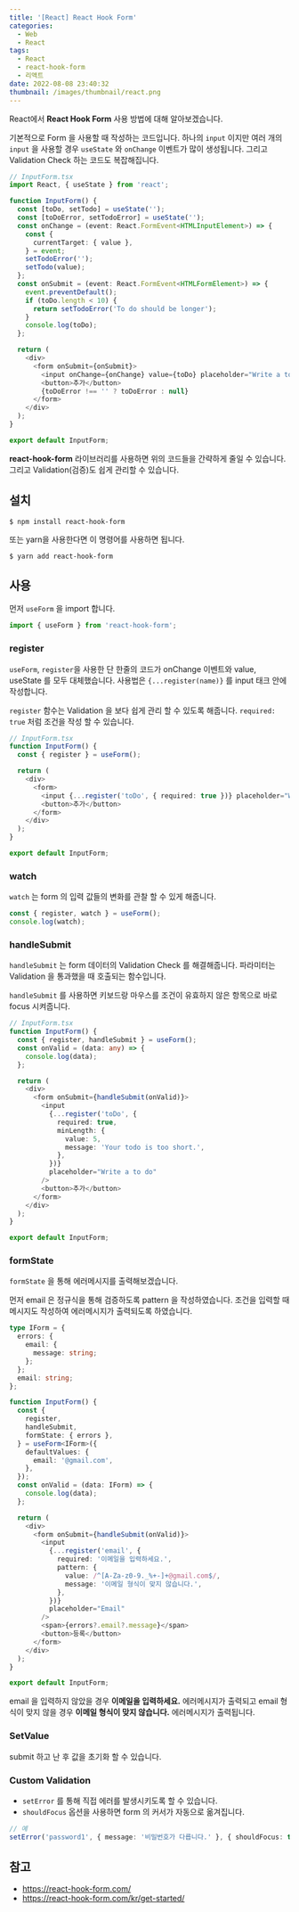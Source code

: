 ```yaml
---
title: '[React] React Hook Form'
categories:
  - Web
  - React
tags:
  - React
  - react-hook-form
  - 리액트
date: 2022-08-08 23:40:32
thumbnail: /images/thumbnail/react.png
---
```


React에서 **React Hook Form** 사용 방법에 대해 알아보겠습니다.

기본적으로 Form 을 사용할 때 작성하는 코드입니다. 하나의 `input` 이지만 여러 개의 `input` 을 사용할 경우 `useState` 와 `onChange` 이벤트가 많이 생성됩니다.
그리고 Validation Check 하는 코드도 복잡해집니다.

```ts
// InputForm.tsx
import React, { useState } from 'react';

function InputForm() {
  const [toDo, setTodo] = useState('');
  const [toDoError, setTodoError] = useState('');
  const onChange = (event: React.FormEvent<HTMLInputElement>) => {
    const {
      currentTarget: { value },
    } = event;
    setTodoError('');
    setTodo(value);
  };
  const onSubmit = (event: React.FormEvent<HTMLFormElement>) => {
    event.preventDefault();
    if (toDo.length < 10) {
      return setTodoError('To do should be longer');
    }
    console.log(toDo);
  };

  return (
    <div>
      <form onSubmit={onSubmit}>
        <input onChange={onChange} value={toDo} placeholder="Write a to do" />
        <button>추가</button>
        {toDoError !== '' ? toDoError : null}
      </form>
    </div>
  );
}

export default InputForm;
```

**react-hook-form** 라이브러리를 사용하면 위의 코드들을 간략하게 줄일 수 있습니다. 그리고 Validation(검증)도 쉽게 관리할 수 있습니다.

## 설치

```shell
$ npm install react-hook-form
```

또는 yarn을 사용한다면 이 명령어를 사용하면 됩니다.

```shell
$ yarn add react-hook-form
```

## 사용

먼저 `useForm` 을 import 합니다.

```ts
import { useForm } from 'react-hook-form';
```

### register

`useForm`, `register`을 사용한 단 한줄의 코드가 onChange 이벤트와 value, useState 를 모두 대체했습니다.
사용법은 `{...register(name)}` 를 input 태크 안에 작성합니다.

`register` 함수는 Validation 을 보다 쉽게 관리 할 수 있도록 해줍니다. `required: true` 처럼 조건을 작성 할 수 있습니다.

```ts
// InputForm.tsx
function InputForm() {
  const { register } = useForm();

  return (
    <div>
      <form>
        <input {...register('toDo', { required: true })} placeholder="Write a to do" />
        <button>추가</button>
      </form>
    </div>
  );
}

export default InputForm;
```

### watch

`watch` 는 form 의 입력 값들의 변화를 관찰 할 수 있게 해줍니다.

```ts
const { register, watch } = useForm();
console.log(watch);
```

### handleSubmit

`handleSubmit` 는 form 데이터의 Validation Check 를 해결해줍니다. 파라미터는 Validation 을 통과했을 때 호출되는 함수입니다.

`handleSubmit` 를 사용하면 키보드랑 마우스를 조건이 유효하지 않은 항목으로 바로 focus 시켜줍니다.

```ts
// InputForm.tsx
function InputForm() {
  const { register, handleSubmit } = useForm();
  const onValid = (data: any) => {
    console.log(data);
  };

  return (
    <div>
      <form onSubmit={handleSubmit(onValid)}>
        <input
          {...register('toDo', {
            required: true,
            minLength: {
              value: 5,
              message: 'Your todo is too short.',
            },
          })}
          placeholder="Write a to do"
        />
        <button>추가</button>
      </form>
    </div>
  );
}

export default InputForm;
```

### formState

`formState` 을 통해 에러메시지를 출력해보겠습니다.

먼저 email 은 정규식을 통해 검증하도록 pattern 을 작성하였습니다. 조건을 입력할 때 메시지도 작성하여 에러메시지가 출력되도록 하였습니다.

```ts
type IForm = {
  errors: {
    email: {
      message: string;
    };
  };
  email: string;
};

function InputForm() {
  const {
    register,
    handleSubmit,
    formState: { errors },
  } = useForm<IForm>({
    defaultValues: {
      email: '@gmail.com',
    },
  });
  const onValid = (data: IForm) => {
    console.log(data);
  };

  return (
    <div>
      <form onSubmit={handleSubmit(onValid)}>
        <input
          {...register('email', {
            required: '이메일을 입력하세요.',
            pattern: {
              value: /^[A-Za-z0-9._%+-]+@gmail.com$/,
              message: '이메일 형식이 맞지 않습니다.',
            },
          })}
          placeholder="Email"
        />
        <span>{errors?.email?.message}</span>
        <button>등록</button>
      </form>
    </div>
  );
}

export default InputForm;
```

email 을 입력하지 않았을 경우 **이메일을 입력하세요.** 에러메시지가 출력되고 email 형식이 맞지 않을 경우 **이메일 형식이 맞지 않습니다.** 에러메시지가 출력됩니다.

### SetValue

submit 하고 난 후 값을 초기화 할 수 있습니다.

### Custom Validation

- `setError` 를 통해 직접 에러를 발생시키도록 할 수 있습니다.
- `shouldFocus` 옵션을 사용하면 form 의 커서가 자동으로 옮겨집니다.

```ts
// 예
setError('password1', { message: '비밀번호가 다릅니다.' }, { shouldFocus: true });
```

## 참고

- https://react-hook-form.com/
- https://react-hook-form.com/kr/get-started/
